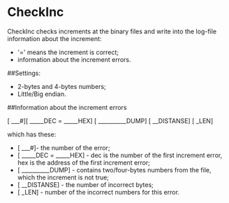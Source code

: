 # CheckInc
CheckInc checks increments at the binary files and write into the log-file information about the increment:

* '=' means the increment is correct;
* information about the increment errors.

##Settings:
* 2-bytes and 4-bytes numbers;
* Little/Big endian.

##Information about the increment errors

[ \___#][ \_____DEC = \_____HEX]	[ \__________DUMP]    [ \__DISTANSE]    [ \_LEN]

which has these:

* [ \___#]- the number of the error;
* [ \_____DEC = \_____HEX] -  dec is the number of the first increment error, hex is the address of the first increment error;
* [ \__________DUMP] - contains two/four-bytes numbers from the file, which the increment is not true;
* [ \__DISTANSE] - the number of incorrect bytes;
* [ \_LEN] - number of the incorrect numbers for this error.
